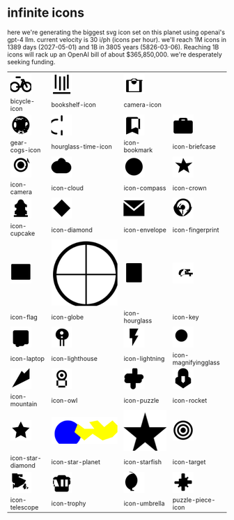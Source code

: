 # infinite icons

here we're generating the biggest svg icon set on this planet using openai's gpt-4 llm. current velocity is 30 i/ph (icons per hour). we'll reach 1M icons in 1389 days (2027-05-01) and 1B in 3805 years (5826-03-06). Reaching 1B icons will rack up an OpenAI bill of about $365,850,000. we're desperately seeking funding.

|  |  |  |  |
| ---- | ---- | ---- | ---- |
| ![bicycle-icon](icons/bicycle-icon.svg) | ![bookshelf-icon](icons/bookshelf-icon.svg) | ![camera-icon](icons/camera-icon.svg) 
| bicycle-icon | bookshelf-icon | camera-icon 
| ![gear-cogs-icon](icons/gear-cogs-icon.svg) | ![hourglass-time-icon](icons/hourglass-time-icon.svg) | ![icon-bookmark](icons/icon-bookmark.svg) | ![icon-briefcase](icons/icon-briefcase.svg) 
| gear-cogs-icon | hourglass-time-icon | icon-bookmark | icon-briefcase 
| ![icon-camera](icons/icon-camera.svg) | ![icon-cloud](icons/icon-cloud.svg) | ![icon-compass](icons/icon-compass.svg) | ![icon-crown](icons/icon-crown.svg) 
| icon-camera | icon-cloud | icon-compass | icon-crown 
| ![icon-cupcake](icons/icon-cupcake.svg) | ![icon-diamond](icons/icon-diamond.svg) | ![icon-envelope](icons/icon-envelope.svg) | ![icon-fingerprint](icons/icon-fingerprint.svg) 
| icon-cupcake | icon-diamond | icon-envelope | icon-fingerprint 
| ![icon-flag](icons/icon-flag.svg) | ![icon-globe](icons/icon-globe.svg) | ![icon-hourglass](icons/icon-hourglass.svg) | ![icon-key](icons/icon-key.svg) 
| icon-flag | icon-globe | icon-hourglass | icon-key 
| ![icon-laptop](icons/icon-laptop.svg) | ![icon-lighthouse](icons/icon-lighthouse.svg) | ![icon-lightning](icons/icon-lightning.svg) | ![icon-magnifyingglass](icons/icon-magnifyingglass.svg) 
| icon-laptop | icon-lighthouse | icon-lightning | icon-magnifyingglass 
| ![icon-mountain](icons/icon-mountain.svg) | ![icon-owl](icons/icon-owl.svg) | ![icon-puzzle](icons/icon-puzzle.svg) | ![icon-rocket](icons/icon-rocket.svg) 
| icon-mountain | icon-owl | icon-puzzle | icon-rocket 
| ![icon-star-diamond](icons/icon-star-diamond.svg) | ![icon-star-planet](icons/icon-star-planet.svg) | ![icon-starfish](icons/icon-starfish.svg) | ![icon-target](icons/icon-target.svg) 
| icon-star-diamond | icon-star-planet | icon-starfish | icon-target 
| ![icon-telescope](icons/icon-telescope.svg) | ![icon-trophy](icons/icon-trophy.svg) | ![icon-umbrella](icons/icon-umbrella.svg) | ![puzzle-piece-icon](icons/puzzle-piece-icon.svg) 
| icon-telescope | icon-trophy | icon-umbrella | puzzle-piece-icon 


